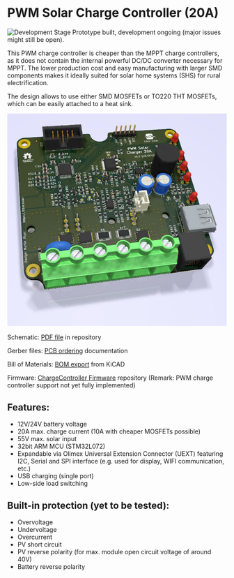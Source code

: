 # PWM Solar Charge Controller (20A)

![Development Stage](https://img.shields.io/badge/development%20stage-beta-orange.svg) Prototype built, development ongoing (major issues might still be open).

This PWM charge controller is cheaper than the MPPT charge controllers, as it does not contain the internal powerful DC/DC converter necessary for MPPT. The lower production cost and easy manufacturing with larger SMD components makes it ideally suited for solar home systems (SHS) for rural electrification.

The design allows to use either SMD MOSFETs or TO220 THT MOSFETs, which can be easily attached to a heat sink.

![PWM charge controller PCB](pwm_charger_20a.png)

Schematic: [PDF file](pwm_charger_20a.pdf) in repository

Gerber files: [PCB ordering](http://libre.solar/docs/pcb_ordering)  documentation

Bill of Materials: [BOM export](http://libre.solar/docs/bom) from KiCAD

Firmware: [ChargeController Firmware](https://github.com/LibreSolar/ChargeController_Firmware) repository (Remark: PWM charge controller support not yet fully implemented)

## Features:
- 12V/24V battery voltage
- 20A max. charge current (10A with cheaper MOSFETs possible)
- 55V max. solar input
- 32bit ARM MCU (STM32L072)
- Expandable via Olimex Universal Extension Connector (UEXT) featuring
   I2C, Serial and SPI interface (e.g. used for display, WIFI communication, etc.)
- USB charging (single port)
- Low-side load switching


## Built-in protection (yet to be tested):
- Overvoltage
- Undervoltage
- Overcurrent
- PV short circuit
- PV reverse polarity (for max. module open circuit voltage of around 40V)
- Battery reverse polarity
